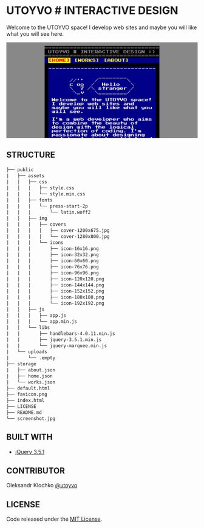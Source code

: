 # UTOYVO # INTERACTIVE DESIGN

Welcome to the UTOYVO space! I develop web sites and maybe you will like what you will see here.

![utoyvo](screenshot.jpg)

## STRUCTURE
```
├── public
|   ├── assets
|   │   ├── css
|   │   |   ├── style.css
|   |   |   └── style.min.css
|   │   ├── fonts
|   |   |   └── press-start-2p
|   |   |       └── latin.woff2
|   │   ├── img
|   |   |   ├── covers
|   |   |   |   ├── cover-1200x675.jpg
|   |   |   |   └── cover-1280x800.jpg
|   |   |   └── icons
|   |   |       ├── icon-16x16.png
|   |   |       ├── icon-32x32.png
|   |   |       ├── icon-60x60.png
|   |   |       ├── icon-76x76.png
|   |   |       ├── icon-96x96.png
|   |   |       ├── icon-120x120.png
|   |   |       ├── icon-144x144.png
|   |   |       ├── icon-152x152.png
|   |   |       ├── icon-180x180.png
|   |   |       └── icon-192x192.png
|   │   ├── js
|   │   |   ├── app.js
|   |   |   └── app.min.js
|   │   └── libs
|   |       ├── handlebars-4.0.11.min.js
|   |       ├── jquery-3.5.1.min.js
|   |       └── jquery-marquee.min.js
|   └── uploads
|       └── .empty
├── storage
|   ├── about.json
|   ├── home.json
|   └── works.json
├── default.html
├── favicon.png
├── index.html
├── LICENSE
├── README.md
└── screenshot.jpg
```

## BUILT WITH
- [jQuery 3.5.1](https://github.com/jquery/jquery/releases/tag/3.5.1)

## CONTRIBUTOR
Oleksandr Klochko [@utoyvo](https://github.com/utoyvo)

## LICENSE
Code released under the [MIT License](LICENSE).
